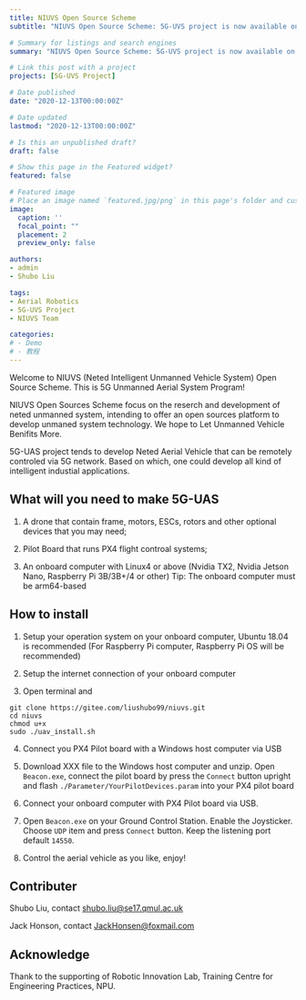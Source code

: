 ```yaml
---
title: NIUVS Open Source Scheme
subtitle: "NIUVS Open Source Scheme: 5G-UVS project is now available on Gitee.com!"

# Summary for listings and search engines
summary: "NIUVS Open Source Scheme: 5G-UVS project is now available on Gitee.com! One may fork or git it from gitee.com freely"

# Link this post with a project
projects: [5G-UVS Project]

# Date published
date: "2020-12-13T00:00:00Z"

# Date updated
lastmod: "2020-12-13T00:00:00Z"

# Is this an unpublished draft?
draft: false

# Show this page in the Featured widget?
featured: false

# Featured image
# Place an image named `featured.jpg/png` in this page's folder and customize its options here.
image:
  caption: ''
  focal_point: ""
  placement: 2
  preview_only: false

authors:
- admin
- Shubo Liu

tags:
- Aerial Robotics
- 5G-UVS Project
- NIUVS Team

categories:
# - Demo
# - 教程
---
```



 Welcome to NIUVS (Neted Intelligent Unmanned Vehicle System) Open Source Scheme. This is 5G Unmanned Aerial System Program!

 NIUVS Open Sources Scheme focus on the reserch and development of neted unmanned system, intending to offer an open sources platform to develop unmaned system technology. We hope to Let Unmanned Vehicle Benifits More.

 5G-UAS project tends to develop Neted Aerial Vehicle that can be remotely controled via 5G network. Based on which, one could develop all kind of intelligent industial applications.
 
 
 
## What will you need to make 5G-UAS

1. A drone that contain frame, motors, ESCs, rotors and other optional devices that you may need;

2. Pilot Board that runs PX4 flight controal systems;

3. An onboard computer with Linux4 or above (Nvidia TX2, Nvidia Jetson Nano, Raspberry Pi 3B/3B+/4 or other) Tip: The onboard computer must be arm64-based

## How to install

1. Setup your operation system on your onboard computer, Ubuntu 18.04 is recommended (For Raspberry Pi computer, Raspberry Pi OS will be recommended)

2. Setup the internet connection of your onboard computer

3. Open terminal and 


```
git clone https://gitee.com/liushubo99/niuvs.git
cd niuvs
chmod u+x
sudo ./uav_install.sh
```

4. Connect you PX4 Pilot board with a Windows host computer via USB

5. Download XXX file to the Windows host computer and unzip. Open ```Beacon.exe```, connect the pilot board by press the ```Connect``` button upright and flash ```./Parameter/YourPilotDevices.param``` into your PX4 pilot board

6. Connect your onboard computer with PX4 Pilot board via USB.

7. Open ```Beacon.exe``` on your Ground Control Station. Enable the Joysticker. Choose ```UDP``` item and press ```Connect``` button. Keep the listening port default ```14550```.

8. Control the aerial vehicle as you like, enjoy!

## Contributer

Shubo Liu, contact shubo.liu@se17.qmul.ac.uk

Jack Honson, contact JackHonsen@foxmail.com

## Acknowledge
Thank to the supporting of Robotic Innovation Lab, Training Centre for Engineering Practices, NPU.

